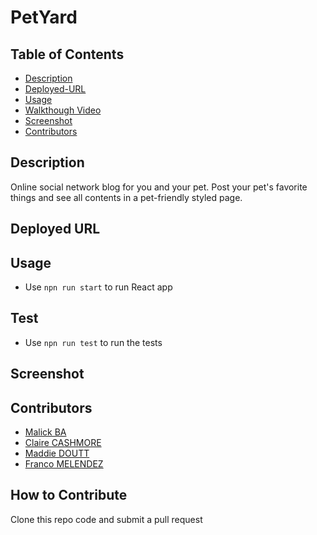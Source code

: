 # PetYard

## Table of Contents
- [Description](#description)
- [Deployed-URL](#deployed-URL)
- [Usage](#usage)
- [Walkthough Video](#walkthough-video)
- [Screenshot](#screenshot-of-HTML-output)
- [Contributors](#contributors)

## Description
Online social network blog for you and your pet. Post your pet's favorite things and see all contents in a pet-friendly styled page. 

## Deployed URL
<!-- DEPLOYED URL HERE -->

## Usage
- Use `npn run start` to run React app 

## Test
- Use `npn run test` to run the tests

## Screenshot
<!-- Screenshots here -->
<!-- ![Screenshot](assets/tutorial.gif) -->

## Contributors
- [Malick BA](https://github.com/malickbax)
- [Claire CASHMORE](https://github.com/clairecashmore17)
- [Maddie DOUTT](https://github.com/cultstatue)
- [Franco MELENDEZ](https://github.com/Alenco98)

## How to Contribute
Clone this repo code and submit a pull request